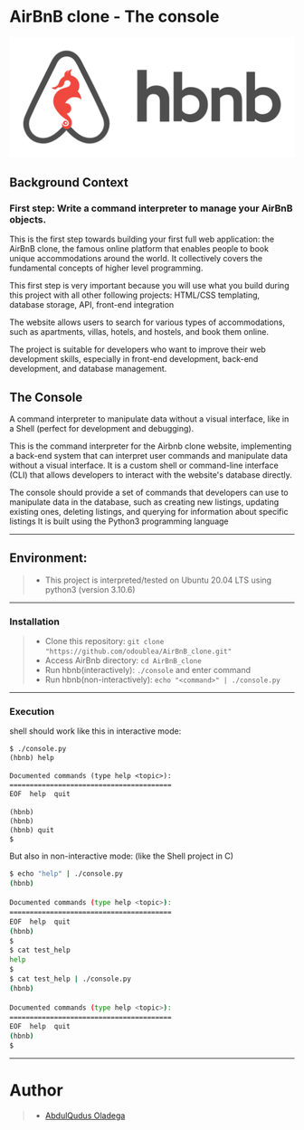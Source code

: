 # AirBnB clone - The console

<img src="./assets/hbnb_header.png" alt="ALX AirBnB header">

## Background Context

### First step: Write a command interpreter to manage your AirBnB objects.

<p>This is the first step towards building your first full web application: the AirBnB clone, the famous online platform that enables people to book unique accommodations around the world. It collectively covers the fundamental concepts of higher level programming. </p>

<p>This first step is very important because you will use what you build during this project with all other following projects: HTML/CSS templating, database storage, API, front-end integration</p>

<p>The website allows users to search for various types of accommodations, such as apartments, villas, hotels, and hostels, and book them online.</p>
<p>The project is suitable for developers who want to improve their web development skills, especially in front-end development, back-end development, and database management.</p>

## The Console

<p>A command interpreter to manipulate data without a visual interface, like in a Shell (perfect for development and debugging).</p>
<p>This is the command interpreter for the Airbnb clone website, implementing a back-end system that can interpret user commands and manipulate data without a visual interface. It is a custom shell or command-line interface (CLI) that allows developers to interact with the website's database directly.</p>
<p>The console should provide a set of commands that developers can use to manipulate data in the database, such as creating new listings, updating existing ones, deleting listings, and querying for information about specific listings
It is built using the Python3 programming language</p>

<hr>

## Environment:

> - This project is interpreted/tested on Ubuntu 20.04 LTS using python3 (version 3.10.6)

<hr>

### Installation

> - Clone this repository: `git clone "https://github.com/odoublea/AirBnB_clone.git"`
> - Access AirBnb directory: `cd AirBnB_clone`
> - Run hbnb(interactively): `./console` and enter command
> - Run hbnb(non-interactively): `echo "<command>" | ./console.py`

<hr>

### Execution

shell should work like this in interactive mode:

```shell script
$ ./console.py
(hbnb) help

Documented commands (type help <topic>):
========================================
EOF  help  quit

(hbnb)
(hbnb)
(hbnb) quit
$
```

But also in non-interactive mode: (like the Shell project in C)

```bash
$ echo "help" | ./console.py
(hbnb)

Documented commands (type help <topic>):
========================================
EOF  help  quit
(hbnb)
$
$ cat test_help
help
$
$ cat test_help | ./console.py
(hbnb)

Documented commands (type help <topic>):
========================================
EOF  help  quit
(hbnb)
$
```

<hr>

# Author

> - [AbdulQudus Oladega](https://github.com/odoublea)
